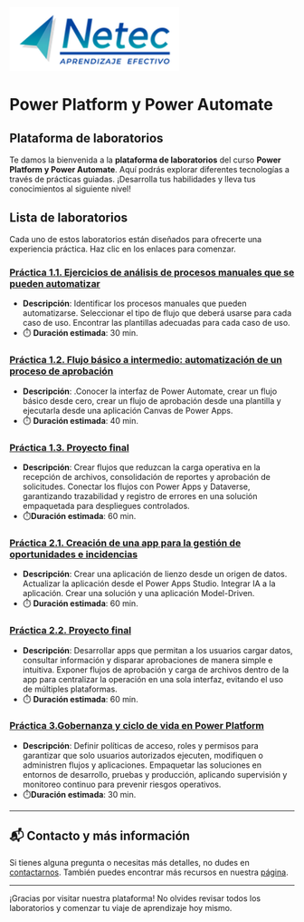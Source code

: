 <img src="images/neteclogo.png" alt="logo" width="300"/>

# Power Platform y Power Automate

## Plataforma de laboratorios

Te damos la bienvenida a la **plataforma de laboratorios** del curso **Power Platform y Power Automate**. Aquí podrás explorar diferentes tecnologías a través de prácticas guiadas. ¡Desarrolla tus habilidades y lleva tus conocimientos al siguiente nivel!

## Lista de laboratorios

Cada uno de estos laboratorios están diseñados para ofrecerte una experiencia práctica. Haz clic en los enlaces para comenzar.

### [Práctica 1.1. Ejercicios de análisis de procesos manuales que se pueden automatizar](./Capítulo1/Lab1-1.md) 
- **Descripción**: Identificar los procesos manuales que pueden automatizarse. Seleccionar el tipo de flujo que deberá usarse para cada caso de uso. Encontrar las plantillas adecuadas para cada caso de uso.
- ⏱️ **Duración estimada**: 30 min.

### [Práctica 1.2. Flujo básico a intermedio: automatización de un proceso de aprobación](./Capítulo1/Lab1-2.md)
- **Descripción**: .Conocer la interfaz de Power Automate, crear un flujo básico desde cero, crear un flujo de aprobación desde una plantilla y ejecutarla desde una aplicación Canvas de Power Apps. 
- ⏱️ **Duración estimada**: 40 min.

### [Práctica 1.3. Proyecto final](./Capítulo1/ProyectoFinal.md)
- **Descripción**: Crear flujos que reduzcan la carga operativa en la recepción de archivos, consolidación de reportes y aprobación de solicitudes. Conectar los flujos con Power Apps y Dataverse, garantizando trazabilidad y registro de errores en una solución empaquetada para despliegues controlados.
- ⏱️**Duración estimada**: 60 min.

### [Práctica 2.1. Creación de una app para la gestión de oportunidades e incidencias](./Capítulo2/Lab2-1.md) 
- **Descripción**: Crear una aplicación de lienzo desde un origen de datos. Actualizar la aplicación desde el Power Apps Studio. Integrar IA a la aplicación. Crear una solución y una aplicación Model-Driven.
- ⏱️ **Duración estimada**: 60 min.

### [Práctica 2.2. Proyecto final](./Capítulo2/ProyectoFinal.md)
- **Descripción**: Desarrollar apps que permitan a los usuarios cargar datos, consultar información y disparar aprobaciones de manera simple e intuitiva. Exponer flujos de aprobación y carga de archivos dentro de la app para centralizar la operación en una sola interfaz, evitando el uso de múltiples plataformas.
- ⏱️ **Duración estimada**: 60 min.

### [Práctica 3.Gobernanza y ciclo de vida en Power Platform](./Capítulo3/ProyectoFinal.md)
- **Descripción**: Definir políticas de acceso, roles y permisos para garantizar que solo usuarios autorizados ejecuten, modifiquen o administren flujos y aplicaciones. Empaquetar las soluciones en entornos de desarrollo, pruebas y producción, aplicando supervisión y monitoreo continuo para prevenir riesgos operativos.
- ⏱️**Duración estimada**: 30 min.

---

## 📬 **Contacto y más información**

Si tienes alguna pregunta o necesitas más detalles, no dudes en [contactarnos](mailto:soporte@netec.com). También puedes encontrar más recursos en nuestra [página](https://netec.com).

---

¡Gracias por visitar nuestra plataforma! No olvides revisar todos los laboratorios y comenzar tu viaje de aprendizaje hoy mismo.



